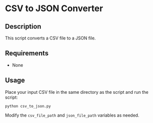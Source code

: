 
# CSV to JSON Converter

## Description
This script converts a CSV file to a JSON file.

## Requirements
- None

## Usage
Place your input CSV file in the same directory as the script and run the script:
```
python csv_to_json.py
```
Modify the `csv_file_path` and `json_file_path` variables as needed.
